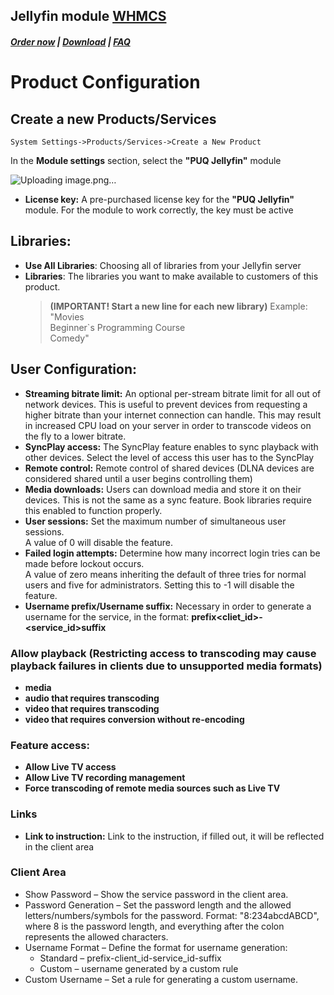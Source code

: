 ## Jellyfin module **[WHMCS](https://puqcloud.com/link.php?id=77)**

#####  [Order now](https://puqcloud.com/whmcs-module-jellyfin.php) | [Download](https://download.puqcloud.com/WHMCS/servers/PUQ_WHMCS-Jellyfin/) | [FAQ](https://faq.puqcloud.com/)

# Product Configuration

## Create a new Products/Services

```
System Settings->Products/Services->Create a New Product
```

In the **Module settings** section, select the **"PUQ Jellyfin"** module

![Uploading image.png…]()


- **License key:** A pre-purchased license key for the **"PUQ Jellyfin"** module. For the module to work correctly, the key must be active

## Libraries:

- **Use All Libraries**: Choosing all of libraries from your Jellyfin server
- **Libraries**: The libraries you want to make available to customers of this product.  
    >**(IMPORTANT! Start a new line for each new library)**
    Example:  
    "Movies  
    Beginner`s Programming Course  
    Comedy"

## User Configuration:

- **Streaming bitrate limit:** An optional per-stream bitrate limit for all out of network devices. This is useful to prevent devices from requesting a higher bitrate than your internet connection can handle. This may result in increased CPU load on your server in order to transcode videos on the fly to a lower bitrate.
- **SyncPlay access:** The SyncPlay feature enables to sync playback with other devices. Select the level of access this user has to the SyncPlay
- **Remote control:** Remote control of shared devices (DLNA devices are considered shared until a user begins controlling them)
- **Media downloads:** Users can download media and store it on their devices. This is not the same as a sync feature. Book libraries require this enabled to function properly.
- **User sessions:** Set the maximum number of simultaneous user sessions. <div>A value of 0 will disable the feature.</div>
- **Failed login attempts:** Determine how many incorrect login tries can be made before lockout occurs. <div>A value of zero means inheriting the default of three tries for normal users and five for administrators. Setting this to -1 will disable the feature.</div>
- **Username prefix/Username suffix:** Necessary in order to generate a username for the service, in the format: **prefix&lt;cliet\_id&gt;-&lt;service\_id&gt;suffix**

### Allow playback (Restricting access to transcoding may cause playback failures in clients due to unsupported media formats)

- **media**
- **audio that requires transcoding**
- **video that requires transcoding**
- **video that requires conversion without re-encoding**

### Feature access:

- **Allow Live TV access**
- **Allow Live TV recording management**
- **Force transcoding of remote media sources such as Live TV**

### Links

- **Link to instruction:** Link to the instruction, if filled out, it will be reflected in the client area

### Client Area

- Show Password – Show the service password in the client area.
- Password Generation – Set the password length and the allowed letters/numbers/symbols for the password. Format: "8:234abcdABCD", where 8 is the password length, and everything after the colon represents the allowed characters.
- Username Format – Define the format for username generation:
    - Standard – prefix-client_id-service_id-suffix
    - Custom – username generated by a custom rule
- Custom Username – Set a rule for generating a custom username.
